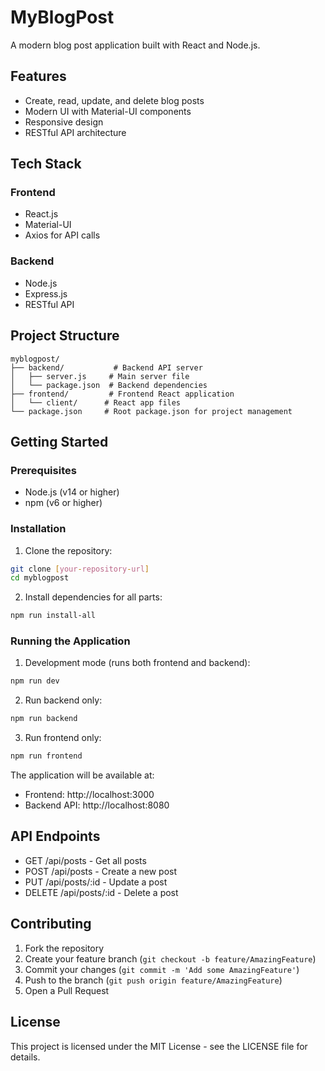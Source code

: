 # MyBlogPost

A modern blog post application built with React and Node.js.

## Features

- Create, read, update, and delete blog posts
- Modern UI with Material-UI components
- Responsive design
- RESTful API architecture

## Tech Stack

### Frontend
- React.js
- Material-UI
- Axios for API calls

### Backend
- Node.js
- Express.js
- RESTful API

## Project Structure

```
myblogpost/
├── backend/           # Backend API server
│   ├── server.js     # Main server file
│   └── package.json  # Backend dependencies
├── frontend/         # Frontend React application
│   └── client/      # React app files
└── package.json     # Root package.json for project management
```

## Getting Started

### Prerequisites

- Node.js (v14 or higher)
- npm (v6 or higher)

### Installation

1. Clone the repository:
```bash
git clone [your-repository-url]
cd myblogpost
```

2. Install dependencies for all parts:
```bash
npm run install-all
```

### Running the Application

1. Development mode (runs both frontend and backend):
```bash
npm run dev
```

2. Run backend only:
```bash
npm run backend
```

3. Run frontend only:
```bash
npm run frontend
```

The application will be available at:
- Frontend: http://localhost:3000
- Backend API: http://localhost:8080

## API Endpoints

- GET /api/posts - Get all posts
- POST /api/posts - Create a new post
- PUT /api/posts/:id - Update a post
- DELETE /api/posts/:id - Delete a post

## Contributing

1. Fork the repository
2. Create your feature branch (`git checkout -b feature/AmazingFeature`)
3. Commit your changes (`git commit -m 'Add some AmazingFeature'`)
4. Push to the branch (`git push origin feature/AmazingFeature`)
5. Open a Pull Request

## License

This project is licensed under the MIT License - see the LICENSE file for details.
